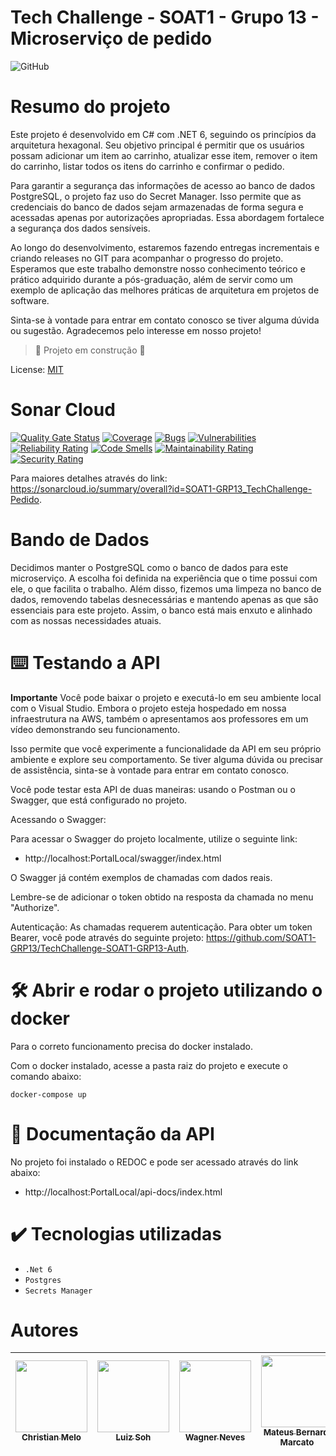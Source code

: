 <h1>  Tech Challenge - SOAT1 - Grupo 13 - Microserviço de pedido </h1>

![GitHub](https://img.shields.io/github/license/dropbox/dropbox-sdk-java)

# Resumo do projeto

Este projeto é desenvolvido em C# com .NET 6, seguindo os princípios da arquitetura hexagonal. Seu objetivo principal é permitir que os usuários possam adicionar um item ao carrinho, atualizar esse item, remover o item do carrinho, listar todos os itens do carrinho e confirmar o pedido.

Para garantir a segurança das informações de acesso ao banco de dados PostgreSQL, o projeto faz uso do Secret Manager. Isso permite que as credenciais do banco de dados sejam armazenadas de forma segura e acessadas apenas por autorizações apropriadas. Essa abordagem fortalece a segurança dos dados sensíveis.

Ao longo do desenvolvimento, estaremos fazendo entregas incrementais e criando releases no GIT para acompanhar o progresso do projeto. Esperamos que este trabalho demonstre nosso conhecimento teórico e prático adquirido durante a pós-graduação, além de servir como um exemplo de aplicação das melhores práticas de arquitetura em projetos de software.

Sinta-se à vontade para entrar em contato conosco se tiver alguma dúvida ou sugestão. Agradecemos pelo interesse em nosso projeto!


> :construction: Projeto em construção :construction:

License: [MIT](License.txt)

# Sonar Cloud
[![Quality Gate Status](https://sonarcloud.io/api/project_badges/measure?project=SOAT1-GRP13_TechChallenge-Pedido&metric=alert_status)](https://sonarcloud.io/summary/new_code?id=SOAT1-GRP13_TechChallenge-Pedido) [![Coverage](https://sonarcloud.io/api/project_badges/measure?project=SOAT1-GRP13_TechChallenge-Pedido&metric=coverage)](https://sonarcloud.io/summary/new_code?id=SOAT1-GRP13_TechChallenge-Pedido) [![Bugs](https://sonarcloud.io/api/project_badges/measure?project=SOAT1-GRP13_TechChallenge-Pedido&metric=bugs)](https://sonarcloud.io/summary/new_code?id=SOAT1-GRP13_TechChallenge-Pedido) [![Vulnerabilities](https://sonarcloud.io/api/project_badges/measure?project=SOAT1-GRP13_TechChallenge-Pedido&metric=vulnerabilities)](https://sonarcloud.io/summary/new_code?id=SOAT1-GRP13_TechChallenge-Pedido) [![Reliability Rating](https://sonarcloud.io/api/project_badges/measure?project=SOAT1-GRP13_TechChallenge-Pedido&metric=reliability_rating)](https://sonarcloud.io/summary/new_code?id=SOAT1-GRP13_TechChallenge-Pedido) [![Code Smells](https://sonarcloud.io/api/project_badges/measure?project=SOAT1-GRP13_TechChallenge-Pedido&metric=code_smells)](https://sonarcloud.io/summary/new_code?id=SOAT1-GRP13_TechChallenge-Pedido) [![Maintainability Rating](https://sonarcloud.io/api/project_badges/measure?project=SOAT1-GRP13_TechChallenge-Pedido&metric=sqale_rating)](https://sonarcloud.io/summary/new_code?id=SOAT1-GRP13_TechChallenge-Pedido) [![Security Rating](https://sonarcloud.io/api/project_badges/measure?project=SOAT1-GRP13_TechChallenge-Pedido&metric=security_rating)](https://sonarcloud.io/summary/new_code?id=SOAT1-GRP13_TechChallenge-Pedido)

Para maiores detalhes através do link: https://sonarcloud.io/summary/overall?id=SOAT1-GRP13_TechChallenge-Pedido.

# Bando de Dados

Decidimos manter o PostgreSQL como o banco de dados para este microserviço. A escolha foi definida na experiência que o time possui com ele, o que facilita o trabalho. Além disso, fizemos uma limpeza no banco de dados, removendo tabelas desnecessárias e mantendo apenas as que são essenciais para este projeto. Assim, o banco está mais enxuto e alinhado com as nossas necessidades atuais.

# ⌨️ Testando a API

**Importante**
Você pode baixar o projeto e executá-lo em seu ambiente local com o Visual Studio. Embora o projeto esteja hospedado em nossa infraestrutura na AWS, também o apresentamos aos professores em um vídeo demonstrando seu funcionamento.

Isso permite que você experimente a funcionalidade da API em seu próprio ambiente e explore seu comportamento. Se tiver alguma dúvida ou precisar de assistência, sinta-se à vontade para entrar em contato conosco.

Você pode testar esta API de duas maneiras: usando o Postman ou o Swagger, que está configurado no projeto.

Acessando o Swagger:

Para acessar o Swagger do projeto localmente, utilize o seguinte link:
- http://localhost:PortalLocal/swagger/index.html

O Swagger já contém exemplos de chamadas com dados reais.

Lembre-se de adicionar o token obtido na resposta da chamada no menu "Authorize".

Autenticação:
As chamadas requerem autenticação. Para obter um token Bearer, você pode através do seguinte projeto: https://github.com/SOAT1-GRP13/TechChallenge-SOAT1-GRP13-Auth.

# 🛠️ Abrir e rodar o projeto utilizando o docker

Para o correto funcionamento precisa do docker instalado.

Com o docker instalado, acesse a pasta raiz do projeto e execute o comando abaixo: 

```shell
docker-compose up
```

# 📒 Documentação da API

No projeto foi instalado o REDOC e pode ser acessado através do link abaixo:

- http://localhost:PortalLocal/api-docs/index.html

# ✔️ Tecnologias utilizadas

- ``.Net 6``
- ``Postgres``
- ``Secrets Manager``


# Autores

| [<img src="https://avatars.githubusercontent.com/u/28829303?s=400&v=4" width=115><br><sub>Christian Melo</sub>](https://github.com/christiandmelo) |  [<img src="https://avatars.githubusercontent.com/u/89987201?v=4" width=115><br><sub>Luiz Soh</sub>](https://github.com/luiz-soh) |  [<img src="https://avatars.githubusercontent.com/u/21027037?v=4" width=115><br><sub>Wagner Neves</sub>](https://github.com/nevesw) |  [<img src="https://avatars.githubusercontent.com/u/34692183?v=4" width=115><br><sub>Mateus Bernardi Marcato</sub>](https://github.com/xXMateus97Xx) |
| :---: | :---: | :---: | :---: |
